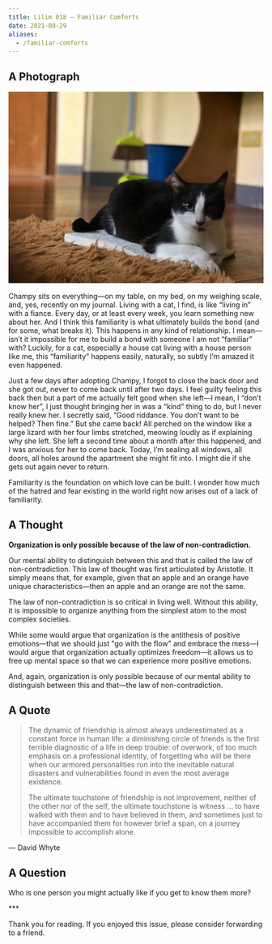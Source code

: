 ```yaml
---
title: Lilim 018 — Familiar Comforts
date: 2021-08-29
aliases:
  - /familiar-comforts
---
```

## A Photograph

![Champy the cat](images/Champy.jpg)

Champy sits on everything—on my table, on my bed, on my weighing scale, and, yes, recently on my journal. Living with a cat, I find, is like “living in” with a fiance. Every day, or at least every week, you learn something new about her. And I think this familiarity is what ultimately builds the bond (and for some, what breaks it). This happens in any kind of relationship. I mean—isn’t it impossible for me to build a bond with someone I am not “familiar” with? Luckily, for a cat, especially a house cat living with a house person like me, this “familiarity” happens easily, naturally, so subtly I’m amazed it even happened.

Just a few days after adopting Champy, I forgot to close the back door and she got out, never to come back until after two days. I feel guilty feeling this back then but a part of me actually felt good when she left—I mean, I “don’t know her”, I just thought bringing her in was a “kind” thing to do, but I never really knew her. I secretly said, “Good riddance. You don’t want to be helped? Then fine.” But she came back! All perched on the window like a large lizard with her four limbs stretched, meowing loudly as if explaining why she left. She left a second time about a month after this happened, and I was anxious for her to come back. Today, I’m sealing all windows, all doors, all holes around the apartment she might fit into. I might die if she gets out again never to return.

Familiarity is the foundation on which love can be built. I wonder how much of the hatred and fear existing in the world right now arises out of a lack of familiarity.

## A Thought

**Organization is only possible because of the law of non-contradiction.**

Our mental ability to distinguish between this and that is called the law of non-contradiction. This law of thought was first articulated by Aristotle. It simply means that, for example, given that an apple and an orange have unique characteristics—then an apple and an orange are not the same.

The law of non-contradiction is so critical in living well. Without this ability, it is impossible to organize anything from the simplest atom to the most complex societies.

While some would argue that organization is the antithesis of positive emotions—that we should just "go with the flow" and embrace the mess—I would argue that organization actually optimizes freedom—it allows us to free up mental space so that we can experience more positive emotions.

And, again, organization is only possible because of our mental ability to distinguish between this and that—the law of non-contradiction.

## A Quote

> The dynamic of friendship is almost always underestimated as a constant force in human life: a diminishing circle of friends is the first terrible diagnostic of a life in deep trouble: of overwork, of too much emphasis on a professional identity, of forgetting who will be there when our armored personalities run into the inevitable natural disasters and vulnerabilities found in even the most average existence.
>
>The ultimate touchstone of friendship is not improvement, neither of the other nor of the self, the ultimate touchstone is witness … to have walked with them and to have believed in them, and sometimes just to have accompanied them for however brief a span, on a journey impossible to accomplish alone.

— David Whyte

## A Question

Who is one person you might actually like if you get to know them more?

\***

Thank you for reading. If you enjoyed this issue, please consider forwarding to a friend.